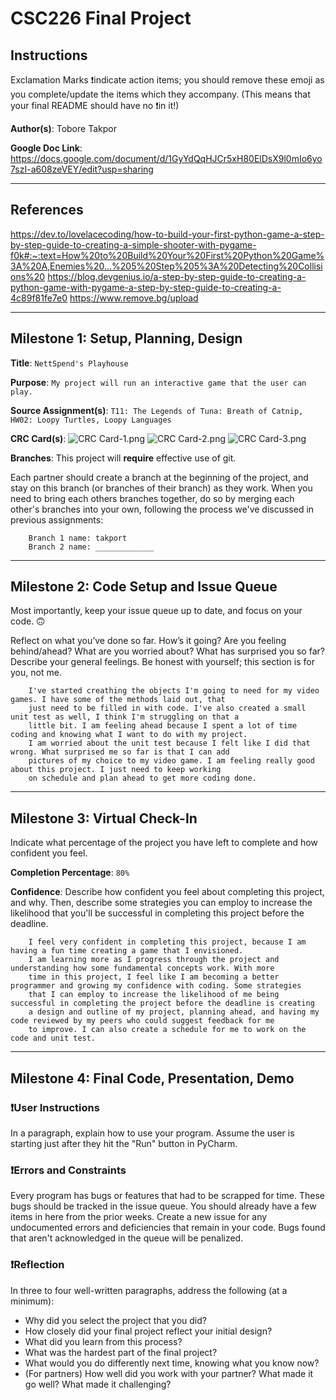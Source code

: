 #   CSC226 Final Project

## Instructions

️Exclamation Marks ❗️indicate action items; you should remove these emoji as you complete/update the items which 
  they accompany. (This means that your final README should have no ❗️in it!)

️**Author(s)**: Tobore Takpor

️**Google Doc Link**: https://docs.google.com/document/d/1GyYdQqHJCr5xH80ElDsX9l0mIo6yo7szI-a608zeVEY/edit?usp=sharing

---

## References 
https://dev.to/lovelacecoding/how-to-build-your-first-python-game-a-step-by-step-guide-to-creating-a-simple-shooter-with-pygame-f0k#:~:text=How%20to%20Build%20Your%20First%20Python%20Game%3A%20A,Enemies%20...%205%20Step%205%3A%20Detecting%20Collisions%20
https://blog.devgenius.io/a-step-by-step-guide-to-creating-a-python-game-with-pygame-a-step-by-step-guide-to-creating-a-4c89f81fe7e0
https://www.remove.bg/upload

---

## Milestone 1: Setup, Planning, Design

️**Title**: `NettSpend's Playhouse`

  **Purpose**: `My project will run an interactive game that the user can play.`

️**Source Assignment(s)**: `T11: The Legends of Tuna: Breath of Catnip, HW02: Loopy Turtles, Loopy Languages`

️**CRC Card(s)**:
![CRC Card-1.png](CRC%20Card-1.png)
![CRC Card-2.png](CRC%20Card-2.png)
![CRC Card-3.png](CRC%20Card-3.png)  

️**Branches**: This project will **require** effective use of git. 

Each partner should create a branch at the beginning of the project, and stay on this branch (or branches of their 
branch) as they work. When you need to bring each others branches together, do so by merging each other's branches 
into your own, following the process we've discussed in previous assignments: 

```
    Branch 1 name: takport
    Branch 2 name: _____________
```
---

## Milestone 2: Code Setup and Issue Queue

Most importantly, keep your issue queue up to date, and focus on your code. 🙃

Reflect on what you’ve done so far. How’s it going? Are you feeling behind/ahead? What are you worried about? 
What has surprised you so far? Describe your general feelings. Be honest with yourself; this section is for you, not me.

```
    I've started creathing the objects I'm going to need for my video games. I have some of the methods laid out, that
    just need to be filled in with code. I've also created a small unit test as well, I think I'm struggling on that a 
    little bit. I am feeling ahead because I spent a lot of time coding and knowing what I want to do with my project.
    I am worried about the unit test because I felt like I did that wrong. What surprised me so far is that I can add 
    pictures of my choice to my video game. I am feeling really good about this project. I just need to keep working
    on schedule and plan ahead to get more coding done.
```

---

## Milestone 3: Virtual Check-In

Indicate what percentage of the project you have left to complete and how confident you feel. 

️**Completion Percentage**: `80%`

️**Confidence**: Describe how confident you feel about completing this project, and why. Then, describe some 
  strategies you can employ to increase the likelihood that you'll be successful in completing this project 
  before the deadline.

```
    I feel very confident in completing this project, because I am having a fun time creating a game that I envisioned.
    I am learning more as I progress through the project and understanding how some fundamental concepts work. With more
    time in this project, I feel like I am becoming a better programmer and growing my confidence with coding. Some strategies
    that I can employ to increase the likelihood of me being successful in completing the project before the deadline is creating 
    a design and outline of my project, planning ahead, and having my code reviewed by my peers who could suggest feedback for me
    to improve. I can also create a schedule for me to work on the code and unit test.
```

---

## Milestone 4: Final Code, Presentation, Demo

### ❗User Instructions
In a paragraph, explain how to use your program. Assume the user is starting just after they hit the "Run" button 
in PyCharm. 

### ❗Errors and Constraints
Every program has bugs or features that had to be scrapped for time. These bugs should be tracked in the issue queue. 
You should already have a few items in here from the prior weeks. Create a new issue for any undocumented errors and 
deficiencies that remain in your code. Bugs found that aren't acknowledged in the queue will be penalized.

### ❗Reflection
In three to four well-written paragraphs, address the following (at a minimum):
- Why did you select the project that you did?
- How closely did your final project reflect your initial design?
- What did you learn from this process?
- What was the hardest part of the final project?
- What would you do differently next time, knowing what you know now?
- (For partners) How well did you work with your partner? What made it go well? What made it challenging?